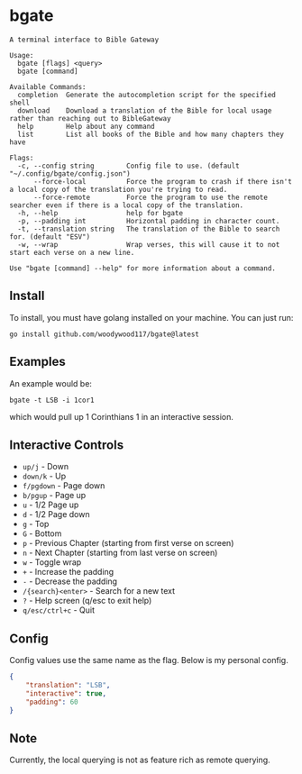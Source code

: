 # bgate
```
A terminal interface to Bible Gateway

Usage:
  bgate [flags] <query>
  bgate [command]

Available Commands:
  completion  Generate the autocompletion script for the specified shell
  download    Download a translation of the Bible for local usage rather than reaching out to BibleGateway
  help        Help about any command
  list        List all books of the Bible and how many chapters they have

Flags:
  -c, --config string        Config file to use. (default "~/.config/bgate/config.json")
      --force-local          Force the program to crash if there isn't a local copy of the translation you're trying to read.
      --force-remote         Force the program to use the remote searcher even if there is a local copy of the translation.
  -h, --help                 help for bgate
  -p, --padding int          Horizontal padding in character count.
  -t, --translation string   The translation of the Bible to search for. (default "ESV")
  -w, --wrap                 Wrap verses, this will cause it to not start each verse on a new line.

Use "bgate [command] --help" for more information about a command.
```

## Install
To install, you must have golang installed on your machine. You can just run:
```
go install github.com/woodywood117/bgate@latest
```

## Examples
An example would be:
```
bgate -t LSB -i 1cor1
```
which would pull up 1 Corinthians 1 in an interactive session.

## Interactive Controls
* `up/j` - Down
* `down/k` - Up
* `f/pgdown` - Page down
* `b/pgup` - Page up
* `u` - 1/2 Page up
* `d` - 1/2 Page down
* `g` - Top
* `G` - Bottom
* `p` - Previous Chapter (starting from first verse on screen)
* `n` - Next Chapter (starting from last verse on screen)
* `w` - Toggle wrap
* `+` - Increase the padding
* `-` - Decrease the padding
* `/{search}<enter>` - Search for a new text
* `?` - Help screen (q/esc to exit help)
* `q/esc/ctrl+c` - Quit

## Config
Config values use the same name as the flag. Below is my personal config.
``` json
{
	"translation": "LSB",
	"interactive": true,
	"padding": 60
}
```

## Note
Currently, the local querying is not as feature rich as remote querying.
